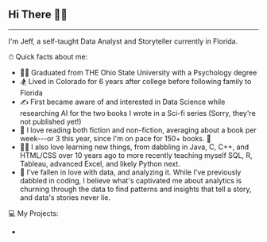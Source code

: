 ## Hi There 🙋‍♂️

---

I'm Jeff, a self-taught Data Analyst and Storyteller currently in Florida.

⏱ Quick facts about me:

- 👨‍🎓 Graduated from THE Ohio State University with a Psychology degree
- 🏂 Lived in Colorado for 6 years after college before following family to Florida
- ✍ First became aware of and interested in Data Science while researching AI for the two books I wrote in a Sci-fi series (Sorry, they're not published yet!)
- 📖 I love reading both fiction and non-fiction, averaging about a book per week---or 3 this year, since I'm on pace for 150+ books. 🤯
- 👨‍🏫 I also love learning new things, from dabbling in Java, C, C++, and HTML/CSS over 10 years ago to more recently teaching myself SQL, R, Tableau, advanced Excel, and likely Python next.
- 🔢 I've fallen in love with data, and analyzing it. While I've previously dabbled in coding, I believe what's captivated me about analytics is churning through the data to find patterns and insights that tell a story, and data's stories never lie.


💻 My Projects:

- 
